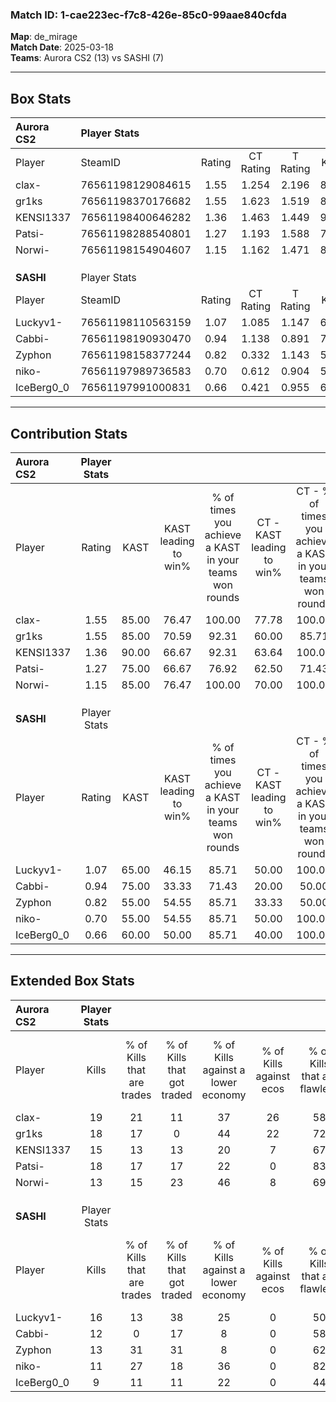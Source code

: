 ### Match ID: 1-cae223ec-f7c8-426e-85c0-99aae840cfda  
**Map**: de_mirage  
**Match Date**: 2025-03-18  
**Teams**: Aurora CS2 (13) vs SASHI (7)  

---  

## Box Stats  

| **Aurora CS2** | Player Stats      |        |           |          |       |      |       |         |        |      |     |
| :- | :- | :-: | :-: | :-: | :-: | :-: | :-: | :-: | :-: | :-: | :-: |
| Player         | SteamID           | Rating | CT Rating | T Rating | KAST  | ADR  | Kills | Assists | Deaths | K/D  | HS% |
| clax-          | 76561198129084615 |  1.55  |   1.254   |  2.196   | 85.00 | 89.9 |  19   |    5    |   10   | 1.90 | 57  |
| gr1ks          | 76561198370176682 |  1.55  |   1.623   |  1.519   | 85.00 | 97.4 |  18   |    4    |   9    | 2.00 | 33  |
| KENSI1337      | 76561198400646282 |  1.36  |   1.463   |  1.449   | 90.00 | 90.8 |  15   |   10    |   13   | 1.15 | 60  |
| Patsi-         | 76561198288540801 |  1.27  |   1.193   |  1.588   | 75.00 | 98.6 |  18   |    4    |   17   | 1.06 | 61  |
| Norwi-         | 76561198154904607 |  1.15  |   1.162   |  1.471   | 85.00 | 66.5 |  13   |    3    |   12   | 1.08 | 38  |
|                |                   |        |           |          |       |      |       |         |        |      |     |
|                |                   |        |           |          |       |      |       |         |        |      |     |
|                |                   |        |           |          |       |      |       |         |        |      |     |
| **SASHI**      | Player Stats      |        |           |          |       |      |       |         |        |      |     |
| Player         | SteamID           | Rating | CT Rating | T Rating | KAST  | ADR  | Kills | Assists | Deaths | K/D  | HS% |
| Luckyv1-       | 76561198110563159 |  1.07  |   1.085   |  1.147   | 65.00 | 79.1 |  16   |    3    |   16   | 1.00 | 50  |
| Cabbi-         | 76561198190930470 |  0.94  |   1.138   |  0.891   | 75.00 | 67.3 |  12   |    4    |   16   | 0.75 | 66  |
| Zyphon         | 76561198158377244 |  0.82  |   0.332   |  1.143   | 55.00 | 75.2 |  13   |    1    |   17   | 0.76 | 69  |
| niko-          | 76561197989736583 |  0.70  |   0.612   |  0.904   | 55.00 | 62.4 |  11   |    4    |   17   | 0.65 | 63  |
| IceBerg0_0     | 76561197991000831 |  0.66  |   0.421   |  0.955   | 60.00 | 62.9 |   9   |    5    |   17   | 0.53 | 66  |
---  

## Contribution Stats  

| **Aurora CS2** | Player Stats |       |                      |                                                        |                           |                                                             |                          |                                                            |
| :- | :-: | :-: | :-: | :-: | :-: | :-: | :-: | :-: |
| Player         |    Rating    | KAST  | KAST leading to win% | % of times you achieve a KAST in your teams won rounds | CT - KAST leading to win% | CT - % of times you achieve a KAST in your teams won rounds | T - KAST leading to win% | T - % of times you achieve a KAST in your teams won rounds |
| clax-          |     1.55     | 85.00 |        76.47         |                         100.00                         |           77.78           |                           100.00                            |          75.00           |                           100.00                           |
| gr1ks          |     1.55     | 85.00 |        70.59         |                         92.31                          |           60.00           |                            85.71                            |          85.71           |                           100.00                           |
| KENSI1337      |     1.36     | 90.00 |        66.67         |                         92.31                          |           63.64           |                           100.00                            |          71.43           |                           83.33                            |
| Patsi-         |     1.27     | 75.00 |        66.67         |                         76.92                          |           62.50           |                            71.43                            |          71.43           |                           83.33                            |
| Norwi-         |     1.15     | 85.00 |        76.47         |                         100.00                         |           70.00           |                           100.00                            |          85.71           |                           100.00                           |
|                |              |       |                      |                                                        |                           |                                                             |                          |                                                            |
|                |              |       |                      |                                                        |                           |                                                             |                          |                                                            |
|                |              |       |                      |                                                        |                           |                                                             |                          |                                                            |
| **SASHI**      | Player Stats |       |                      |                                                        |                           |                                                             |                          |                                                            |
| Player         |    Rating    | KAST  | KAST leading to win% | % of times you achieve a KAST in your teams won rounds | CT - KAST leading to win% | CT - % of times you achieve a KAST in your teams won rounds | T - KAST leading to win% | T - % of times you achieve a KAST in your teams won rounds |
| Luckyv1-       |     1.07     | 65.00 |        46.15         |                         85.71                          |           50.00           |                           100.00                            |          44.44           |                           80.00                            |
| Cabbi-         |     0.94     | 75.00 |        33.33         |                         71.43                          |           20.00           |                            50.00                            |          40.00           |                           80.00                            |
| Zyphon         |     0.82     | 55.00 |        54.55         |                         85.71                          |           33.33           |                            50.00                            |          62.50           |                           100.00                           |
| niko-          |     0.70     | 55.00 |        54.55         |                         85.71                          |           50.00           |                           100.00                            |          57.14           |                           80.00                            |
| IceBerg0_0     |     0.66     | 60.00 |        50.00         |                         85.71                          |           40.00           |                           100.00                            |          57.14           |                           80.00                            |
---  

## Extended Box Stats  

| **Aurora CS2** | Player Stats |                            |                            |                                    |                         |                              |                                 |        |                             |                                     |                          |                               |                            |
| :- | :-: | :-: | :-: | :-: | :-: | :-: | :-: | :-: | :-: | :-: | :-: | :-: | :-: |
| Player         |    Kills     | % of Kills that are trades | % of Kills that got traded | % of Kills against a lower economy | % of Kills against ecos | % of Kills that are flawless | % of Kills that are close duels | Deaths | % of Deaths that get traded | % of Deaths against a lower economy | % of Deaths against ecos | % of Deaths that are flawless | % of Deaths that are close |
| clax-          |      19      |             21             |             11             |                 37                 |           26            |              58              |               11                |   10   |             30              |                 30                  |            0             |              70               |             0              |
| gr1ks          |      18      |             17             |             0              |                 44                 |           22            |              72              |                0                |   9    |             11              |                 33                  |            0             |              56               |             0              |
| KENSI1337      |      15      |             13             |             13             |                 20                 |            7            |              67              |                7                |   13   |             23              |                 23                  |            0             |              62               |             8              |
| Patsi-         |      18      |             17             |             17             |                 22                 |            0            |              83              |                0                |   17   |             18              |                 29                  |            6             |              53               |             0              |
| Norwi-         |      13      |             15             |             23             |                 46                 |            8            |              69              |               15                |   12   |             42              |                 25                  |            0             |              67               |             8              |
|                |              |                            |                            |                                    |                         |                              |                                 |        |                             |                                     |                          |                               |                            |
|                |              |                            |                            |                                    |                         |                              |                                 |        |                             |                                     |                          |                               |                            |
|                |              |                            |                            |                                    |                         |                              |                                 |        |                             |                                     |                          |                               |                            |
| **SASHI**      | Player Stats |                            |                            |                                    |                         |                              |                                 |        |                             |                                     |                          |                               |                            |
| Player         |    Kills     | % of Kills that are trades | % of Kills that got traded | % of Kills against a lower economy | % of Kills against ecos | % of Kills that are flawless | % of Kills that are close duels | Deaths | % of Deaths that get traded | % of Deaths against a lower economy | % of Deaths against ecos | % of Deaths that are flawless | % of Deaths that are close |
| Luckyv1-       |      16      |             13             |             38             |                 25                 |            0            |              50              |               13                |   16   |             13              |                 25                  |            0             |              69               |             6              |
| Cabbi-         |      12      |             0              |             17             |                 8                  |            0            |              58              |                0                |   16   |             13              |                 19                  |            0             |              63               |             6              |
| Zyphon         |      13      |             31             |             31             |                 8                  |            0            |              62              |                0                |   17   |              0              |                 18                  |            0             |              71               |             0              |
| niko-          |      11      |             27             |             18             |                 36                 |            0            |              82              |                0                |   17   |             18              |                 18                  |            0             |              71               |             6              |
| IceBerg0_0     |      9       |             11             |             11             |                 22                 |            0            |              44              |                0                |   17   |             18              |                 18                  |            0             |              71               |             12             |
